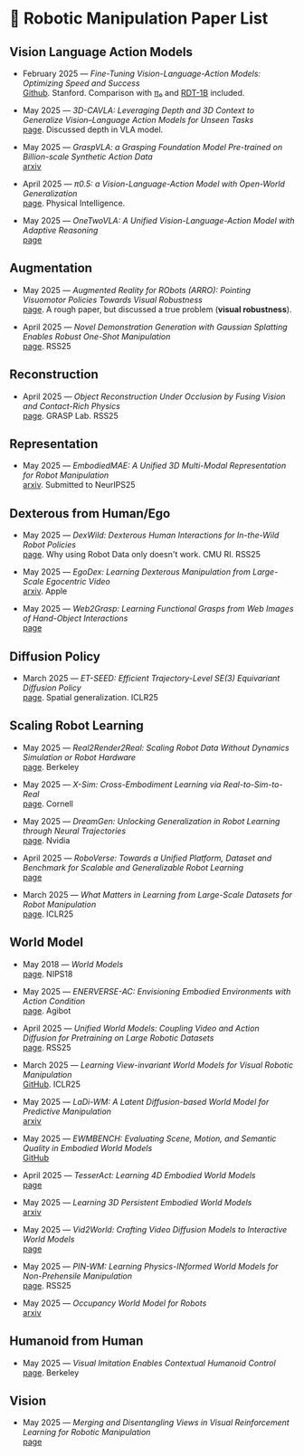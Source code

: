 # 📁 Robotic Manipulation Paper List

## Vision Language Action Models

- February 2025 — *Fine-Tuning Vision-Language-Action Models: Optimizing Speed and Success*  
  [Github](https://github.com/moojink/openvla-oft?tab=readme-ov-file). Stanford. Comparison with [π₀](https://www.physicalintelligence.company/blog/pi0) and [RDT-1B](https://github.com/thu-ml/RoboticsDiffusionTransformer) included.
  
- May 2025 — *3D-CAVLA: Leveraging Depth and 3D Context to Generalize Vision–Language Action Models for Unseen Tasks*  
  [page](https://3d-cavla.github.io/). Discussed depth in VLA model.

- May 2025 — *GraspVLA: a Grasping Foundation Model Pre-trained on Billion-scale Synthetic Action Data*  
  [arxiv](https://arxiv.org/pdf/2505.03233)

- April 2025 — *π0.5: a Vision-Language-Action Model with Open-World Generalization*  
  [page](https://www.pi.website/blog/pi05). Physical Intelligence.

- May 2025 — *OneTwoVLA: A Unified Vision-Language-Action Model with Adaptive Reasoning*  
  [page](https://one-two-vla.github.io/)

## Augmentation

- May 2025 — *Augmented Reality for RObots (ARRO): Pointing Visuomotor Policies Towards Visual Robustness*  
  [page](https://augmented-reality-for-robots.github.io/). A rough paper, but discussed a true problem (**visual robustness**).

- April 2025 — *Novel Demonstration Generation with Gaussian Splatting Enables Robust One-Shot Manipulation*  
  [page](https://yangsizhe.github.io/robosplat/). RSS25

## Reconstruction

- April 2025 — *Object Reconstruction Under Occlusion by Fusing Vision and Contact-Rich Physics*  
  [page](https://vysics-vision-and-physics.github.io/). GRASP Lab. RSS25

## Representation

- May 2025 — *EmbodiedMAE: A Unified 3D Multi-Modal Representation for Robot Manipulation*  
  [arxiv](https://arxiv.org/pdf/2505.10105). Submitted to NeurIPS25

## Dexterous from Human/Ego

- May 2025 — *DexWild: Dexterous Human Interactions for In-the-Wild Robot Policies*  
  [page](https://dexwild.github.io/). Why using Robot Data only doesn't work. CMU RI. RSS25

- May 2025 — *EgoDex: Learning Dexterous Manipulation from Large-Scale Egocentric Video*  
  [arxiv](https://arxiv.org/pdf/2505.11709). Apple

- May 2025 — *Web2Grasp: Learning Functional Grasps from Web Images of Hand-Object Interactions*  
  [page](https://web2grasp.github.io/)

## Diffusion Policy

- March 2025 — *ET-SEED: Efficient Trajectory-Level SE(3) Equivariant Diffusion Policy*  
  [page](https://et-seed.github.io/). Spatial generalization. ICLR25

## Scaling Robot Learning

- May 2025 — *Real2Render2Real: Scaling Robot Data Without Dynamics Simulation or Robot Hardware*  
  [page](https://real2render2real.com/). Berkeley

- May 2025 — *X-Sim: Cross-Embodiment Learning via Real-to-Sim-to-Real*  
  [page](https://portal-cornell.github.io/X-Sim/). Cornell

- May 2025 — *DreamGen: Unlocking Generalization in Robot Learning through Neural Trajectories*  
  [page](https://research.nvidia.com/labs/gear/dreamgen/). Nvidia

- April 2025 — *RoboVerse: Towards a Unified Platform, Dataset and Benchmark for Scalable and Generalizable Robot Learning*  
  [page](https://roboverseorg.github.io/)

- March 2025 — *What Matters in Learning from Large-Scale Datasets for Robot Manipulation*  
  [page](https://robo-mimiclabs.github.io/pages/study.html). ICLR25

## World Model

- May 2018 — *World Models*  
  [page](https://worldmodels.github.io/). NIPS18

- May 2025 — *ENERVERSE-AC: Envisioning Embodied Environments with Action Condition*  
  [page](https://annaj2178.github.io/EnerverseAC.github.io/). Agibot

- April 2025 — *Unified World Models: Coupling Video and Action Diffusion for Pretraining on Large Robotic Datasets*  
  [page](https://weirdlabuw.github.io/uwm/). RSS25

- March 2025 — *Learning View-invariant World Models for Visual Robotic Manipulation*  
  [GitHub](https://github.com/lafmdp/ReViWo). ICLR25

- May 2025 — *LaDi-WM: A Latent Diffusion-based World Model for Predictive Manipulation*  
  [arxiv](https://arxiv.org/pdf/2505.11528)

- May 2025 — *EWMBENCH: Evaluating Scene, Motion, and Semantic Quality in Embodied World Models*  
  [GitHub](https://github.com/AgibotTech/EWMBench)

- April 2025 — *TesserAct: Learning 4D Embodied World Models*  
  [page](https://tesseractworld.github.io/)

- May 2025 — *Learning 3D Persistent Embodied World Models*  
  [arxiv](https://arxiv.org/pdf/2505.05495)

- May 2025 — *Vid2World: Crafting Video Diffusion Models to Interactive World Models*  
  [page](https://knightnemo.github.io/vid2world/)

- May 2025 — *PIN-WM: Learning Physics-INformed World Models for Non-Prehensile Manipulation*  
  [page](https://pinwm.github.io/). RSS25

- May 2025 — *Occupancy World Model for Robots*  
  [arxiv](https://arxiv.org/pdf/2505.05512)

## Humanoid from Human

- May 2025 — *Visual Imitation Enables Contextual Humanoid Control*  
  [page](https://www.videomimic.net/). Berkeley

## Vision

- May 2025 — *Merging and Disentangling Views in Visual Reinforcement Learning for Robotic Manipulation*  
  [page](https://aalmuzairee.github.io/mad/)
